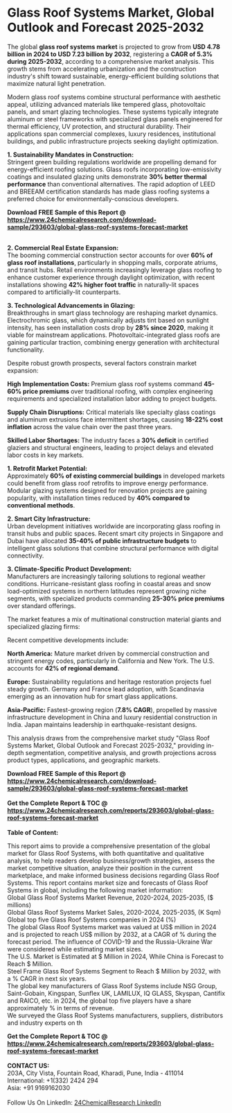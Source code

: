 <h1>Glass Roof Systems Market, Global Outlook and Forecast 2025-2032</h1><p>The global <strong>glass roof systems market</strong> is projected to grow from <strong>USD 4.78 billion in 2024 to USD 7.23 billion by 2032</strong>, registering a <strong>CAGR of 5.3% during 2025-2032</strong>, according to a comprehensive market analysis. This growth stems from accelerating urbanization and the construction industry's shift toward sustainable, energy-efficient building solutions that maximize natural light penetration.</p><p>Modern glass roof systems combine structural performance with aesthetic appeal, utilizing advanced materials like tempered glass, photovoltaic panels, and smart glazing technologies. These systems typically integrate aluminum or steel frameworks with specialized glass panels engineered for thermal efficiency, UV protection, and structural durability. Their applications span commercial complexes, luxury residences, institutional buildings, and public infrastructure projects seeking daylight optimization.</p><p><strong>1. Sustainability Mandates in Construction:</strong><br>
Stringent green building regulations worldwide are propelling demand for energy-efficient roofing solutions. Glass roofs incorporating low-emissivity coatings and insulated glazing units demonstrate <strong>30% better thermal performance</strong> than conventional alternatives. The rapid adoption of LEED and BREEAM certification standards has made glass roofing systems a preferred choice for environmentally-conscious developers.</p><div><b>Download FREE Sample of this Report @ 
            <a href="https://www.24chemicalresearch.com/download-sample/293603/global-glass-roof-systems-forecast-market">
            https://www.24chemicalresearch.com/download-sample/293603/global-glass-roof-systems-forecast-market</a></b></div><br><p><strong>2. Commercial Real Estate Expansion:</strong><br>
The booming commercial construction sector accounts for over <strong>60% of glass roof installations</strong>, particularly in shopping malls, corporate atriums, and transit hubs. Retail environments increasingly leverage glass roofing to enhance customer experience through daylight optimization, with recent installations showing <strong>42% higher foot traffic</strong> in naturally-lit spaces compared to artificially-lit counterparts.</p><p><strong>3. Technological Advancements in Glazing:</strong><br>
Breakthroughs in smart glass technology are reshaping market dynamics. Electrochromic glass, which dynamically adjusts tint based on sunlight intensity, has seen installation costs drop by <strong>28% since 2020</strong>, making it viable for mainstream applications. Photovoltaic-integrated glass roofs are gaining particular traction, combining energy generation with architectural functionality.</p><p>Despite robust growth prospects, several factors constrain market expansion:</p><p><strong>High Implementation Costs:</strong> Premium glass roof systems command <strong>45-60% price premiums</strong> over traditional roofing, with complex engineering requirements and specialized installation labor adding to project budgets.</p><p><strong>Supply Chain Disruptions:</strong> Critical materials like specialty glass coatings and aluminum extrusions face intermittent shortages, causing <strong>18-22% cost inflation</strong> across the value chain over the past three years.</p><p><strong>Skilled Labor Shortages:</strong> The industry faces a <strong>30% deficit</strong> in certified glaziers and structural engineers, leading to project delays and elevated labor costs in key markets.</p><p><strong>1. Retrofit Market Potential:</strong><br>
Approximately <strong>60% of existing commercial buildings</strong> in developed markets could benefit from glass roof retrofits to improve energy performance. Modular glazing systems designed for renovation projects are gaining popularity, with installation times reduced by <strong>40% compared to conventional methods</strong>.</p><p><strong>2. Smart City Infrastructure:</strong><br>
Urban development initiatives worldwide are incorporating glass roofing in transit hubs and public spaces. Recent smart city projects in Singapore and Dubai have allocated <strong>35-40% of public infrastructure budgets</strong> to intelligent glass solutions that combine structural performance with digital connectivity.</p><p><strong>3. Climate-Specific Product Development:</strong><br>
Manufacturers are increasingly tailoring solutions to regional weather conditions. Hurricane-resistant glass roofing in coastal areas and snow load-optimized systems in northern latitudes represent growing niche segments, with specialized products commanding <strong>25-30% price premiums</strong> over standard offerings.</p><p>The market features a mix of multinational construction material giants and specialized glazing firms:</p><p>Recent competitive developments include:</p><p><strong>North America:</strong> Mature market driven by commercial construction and stringent energy codes, particularly in California and New York. The U.S. accounts for <strong>42% of regional demand</strong>.</p><p><strong>Europe:</strong> Sustainability regulations and heritage restoration projects fuel steady growth. Germany and France lead adoption, with Scandinavia emerging as an innovation hub for smart glass applications.</p><p><strong>Asia-Pacific:</strong> Fastest-growing region (<strong>7.8% CAGR</strong>), propelled by massive infrastructure development in China and luxury residential construction in India. Japan maintains leadership in earthquake-resistant designs.</p><p>This analysis draws from the comprehensive market study "Glass Roof Systems Market, Global Outlook and Forecast 2025-2032," providing in-depth segmentation, competitive analysis, and growth projections across product types, applications, and geographic markets.</p><div><b>Download FREE Sample of this Report @ 
            <a href="https://www.24chemicalresearch.com/download-sample/293603/global-glass-roof-systems-forecast-market">
            https://www.24chemicalresearch.com/download-sample/293603/global-glass-roof-systems-forecast-market</a></b></div><br><div><b>Get the Complete Report & TOC @ 
            <a href="https://www.24chemicalresearch.com/reports/293603/global-glass-roof-systems-forecast-market">
            https://www.24chemicalresearch.com/reports/293603/global-glass-roof-systems-forecast-market</a></b></div><br>
            <b>Table of Content:</b><p>This report aims to provide a comprehensive presentation of the global market for Glass Roof Systems, with both quantitative and qualitative analysis, to help readers develop business/growth strategies, assess the market competitive situation, analyze their position in the current marketplace, and make informed business decisions regarding Glass Roof Systems. This report contains market size and forecasts of Glass Roof Systems in global, including the following market information:<br />
Global Glass Roof Systems Market Revenue, 2020-2024, 2025-2035, ($ millions)<br />
Global Glass Roof Systems Market Sales, 2020-2024, 2025-2035, (K Sqm)<br />
Global top five Glass Roof Systems companies in 2024 (%)<br />
The global Glass Roof Systems market was valued at US$ million in 2024 and is projected to reach US$ million by 2032, at a CAGR of % during the forecast period. The influence of COVID-19 and the Russia-Ukraine War were considered while estimating market sizes.<br />
The U.S. Market is Estimated at $ Million in 2024, While China is Forecast to Reach $ Million.<br />
Steel Frame Glass Roof Systems Segment to Reach $ Million by 2032, with a % CAGR in next six years.<br />
The global key manufacturers of Glass Roof Systems include NSG Group, Saint-Gobain, Kingspan, Sunflex UK, LAMILUX, IQ GLASS, Skyspan, Cantifix and RAICO, etc. in 2024, the global top five players have a share approximately % in terms of revenue.<br />
We surveyed the Glass Roof Systems manufacturers, suppliers, distributors and industry experts on th</p><div><b>Get the Complete Report & TOC @ 
            <a href="https://www.24chemicalresearch.com/reports/293603/global-glass-roof-systems-forecast-market">
            https://www.24chemicalresearch.com/reports/293603/global-glass-roof-systems-forecast-market</a></b></div><br><b>CONTACT US:</b><br>
            203A, City Vista, Fountain Road, Kharadi, Pune, India - 411014<br>
            International: +1(332) 2424 294<br>
            Asia: +91 9169162030 <br><br>
            Follow Us On LinkedIn: <a href="https://www.linkedin.com/company/24chemicalresearch/">24ChemicalResearch LinkedIn</a>